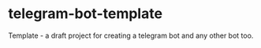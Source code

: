 # telegram-bot-template
Template - a draft project for creating a telegram bot and any other bot too.
